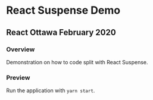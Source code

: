 # React Suspense Demo
## React Ottawa February 2020

### Overview
Demonstration on how to code split with React Suspense.

### Preview
Run the application with `yarn start`.